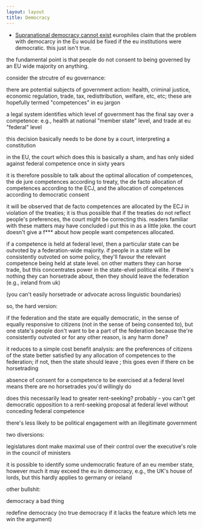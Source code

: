 ```yaml
---
layout: layout
title: Democracy
---
```


* [Supranational democracy cannot exist](suprademocracy.html)
europhiles claim that the problem with democarcy in the Eu would be fixed if the eu institutions were democratic. this just isn't true.

the fundamental point is that people do not consent to being governed by
an EU wide majority on anything.

consider the strcutre of eu governance:

  there are potential subjects of government action: health, criminal justice, economic regulation, trade, tax, redisttribution, welfare, etc, etc; these are hopefully termed "competences" in eu jargon
  
  a legal system identifies which level of government has the final say over a competence: e.g., health at national "member state" level, and trade at eu "federal" level

  this decision basically needs to be done by a court, interpreting a constitution

  in the EU, the court which does this is basically a sham, and has only sided against federal competence once in sixty years

  it is therefore possible to talk about the optimal allocation of competences, the de jure competences according to treaty, the de facto allocation of competences according to the ECJ, and the allocation of competences according to democratic consent

  it will be observed that de facto competences are allocated by the ECJ in violation of the treaties; it is thus possible that if the treaties do not reflect people's preferences, the court might be correcting this. readers familiar with these matters may have concluded i put this in as a little joke. the court doesn't give a f*** about how people want competences allocated.


if a competence is held at federal level, then a particular state can be
outvoted by a federation-wide majority. if people in a state will be
consistently outvoted on some policy, they'll favour the relevant competence
being held at state level. on other matters they can horse trade, but this
concentrates power in the state-elvel political elite. if there's nothing
they can horsetrade about, then they should leave the federation (e.g., ireland from uk)

(you can't easily horsetrade or advocate across linguistic boundaries)

so, the hard version:

  if the federation and the state are equally democratic, in the sense of
  equally responsive to citizens (not in the sense of being consented to),
  but one state's people don't want to be a part of the federation because
  the're consistently outvoted or for any other reason, is any harm done?

  it reduces to a simple cost benefit analysis: are the preferences of
  citizens of the state better satisfied by any allocation of competences
  to the federation; if not, then the state should leave ;  this goes
  even if there cn be horsetrading

  absence of consent for a competence to be exercised at a federal level
  means there are no horsetrades you'd willingly do

  does this necessarily lead to greater rent-seeking? probably - you can't
  get democratic opposition to a rent-seeking proposal at federal level
  without conceding federal competence

  there's less likely to be political engagement with an illegitimate
  government


two diversions:

  legislatures dont make maximal use of their control over the executive's
  role in the council of ministers

  it is possible to identify some undemocratic feature of an eu member
  state, however much it may exceed the eu in democracy, e.g., the UK's
  house of lords, but this hardly applies to germany or ireland

other bullshit:

  democracy a bad thing

  redefine democracy (no true democracy if it lacks the feature which lets
  me win the argument)